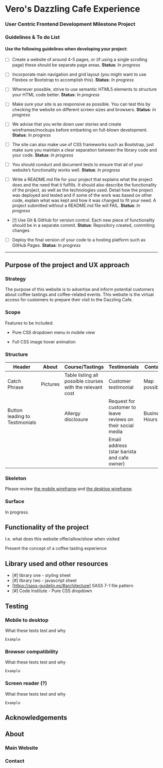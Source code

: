 # Vero's Dazzling Cafe Experience
### User Centric Frontend Development Milestone Project

### Guidelines & To do List

#### Use the following guidelines when developing your project:

- [ ] Create a website of around 4-5 pages, or (if using a single scrolling page) these should be separate page areas. 
__Status__: *In progress*

- [ ] Incorporate main navigation and grid layout (you might want to use Flexbox or Bootstrap to accomplish this). 
__Status__: *In progress*

- [ ] Whenever possible, strive to use semantic HTML5 elements to structure your HTML code better. __Status__: *In progress*

- [ ] Make sure your site is as responsive as possible. You can test this by checking the website on different screen sizes and browsers. 
__Status__: *In progress* 

- [ ] We advise that you write down user stories and create wireframes/mockups before embarking on full-blown development. 
__Status__: *In progress*

- [ ] The site can also make use of CSS frameworks such as Bootstrap, just make sure you maintain a clear separation between the library code and your code. 
__Status__: *In progress*

- [ ] You should conduct and document tests to ensure that all of your website’s functionality works well. 
__Status__: *In progress*

- [ ] Write a README.md file for your project that explains what the project does and the need that it fulfills. It should also describe the functionality of the project, as well as the technologies used. Detail how the project was deployed and tested and if some of the work was based on other code, explain what was kept and how it was changed to fit your need. A project submitted without a README.md file will FAIL. 
__Status__: *In progress*

- [_!_] Use Git & GitHub for version control. Each new piece of functionality should be in a separate commit. 
__Status__: Repository created, commiting changes

- [ ] Deploy the final version of your code to a hosting platform such as GitHub Pages. 
__Status__: *In progress*

____

## Purpose of the project and UX approach  
### Strategy
The purpose of this website is to advertise and inform potential customers about coffee tastings and coffee-related events. This website is the virtual access for customers to prepare their visit to the Dazzling Cafe. 
### Scope
Features to be included:

- Pure CSS dropdown menu in mobile view

- Full CSS image hover animation
### Structure 
Header|About| Course/Tastings|Testimonials|Contact|Footer
---|---|---|---|---|---|
Catch Phrase|Pictures|Table listing all possible courses with the relevant cost|Customer testimonial|Map possible|Social media icons|
Button leading to Testimonials||Allergy disclosure|Request for customer to leave reviews on their social media|Business Hours||
||||Email address (star barista and cafe owner)||

### Skeleton
Please review [the mobile wireframe](ux/mobile_usercentric.pdf) and [the desktop wireframe](ux/desktop_usercentric.pdf).
### Surface
In progress.

## Functionality of the project
I.e. what does this website offer/allow/show when visited

Present the concept of a coffee tasting experience

## Library used and other resources
* [#] library one - styling sheet
* [#] library two - javascript sheet
* [https://sass-guidelin.es/#architecture] SASS 7-1 file pattern 
* [#] Code Institute - Pure CSS dropdown

## Testing
### Mobile to desktop
What these tests test and why
```
Example
```
### Browser compatibility
What these tests test and why
```
Example
```
### Screen reader (?)
What these tests test and why
```
Example
```
## Acknowledgements

## About 
### Main Website
### Contact

